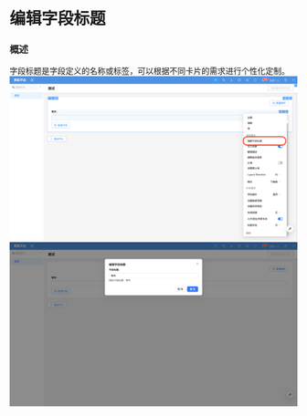 # 编辑字段标题

### 概述

字段标题是字段定义的名称或标签，可以根据不同卡片的需求进行个性化定制。
![](../../../../../../public/edit-title1.png)
![](../../../../../../public/edit-title2.png)

